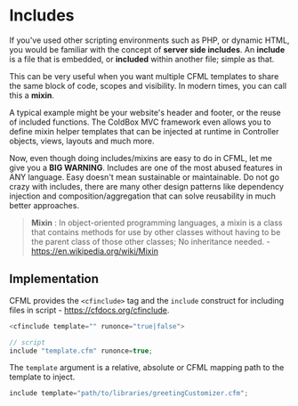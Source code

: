 # Includes

If you've used other scripting environments such as PHP, or dynamic HTML, you would be familiar with the concept of **server side includes**.  An **include** is a file that is embedded, or **included** within another file; simple as that. 

This can be very useful when you want multiple CFML templates to share the same block of code, scopes and visibility.  In modern times, you can call this a **mixin**. 

A typical example might be your website's header and footer, or the reuse of included functions.  The ColdBox MVC framework even allows you to define mixin helper templates that can be injected at runtime in Controller objects, views, layouts and much more.

Now, even though doing includes/mixins are easy to do in CFML, let me give you a **BIG WARNING**.  Includes are one of the most abused features in ANY language.  Easy doesn't mean sustainable or maintainable.  Do not go crazy with includes, there are many other design patterns like dependency injection and composition/aggregation that can solve reusability in much better approaches.

> **Mixin** : In object-oriented programming languages, a mixin is a class that contains methods for use by other classes without having to be the parent class of those other classes; No inheritance needed. - https://en.wikipedia.org/wiki/Mixin

## Implementation

CFML provides the `<cfinclude>` tag and the `include` construct for including files in script - https://cfdocs.org/cfinclude.

```js
<cfinclude template="" runonce="true|false">

// script
include "template.cfm" runonce=true;
```

The `template` argument is a relative, absolute or CFML mapping path to the template to inject.

```js
include template="path/to/libraries/greetingCustomizer.cfm";
